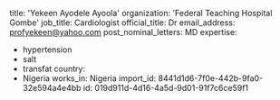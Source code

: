 title: 'Yekeen Ayodele Ayoola'
organization: 'Federal Teaching Hospital Gombe'
job_title: Cardiologist
official_title: Dr
email_address: profyekeen@yahoo.com
post_nominal_letters: MD
expertise:
  - hypertension
  - salt
  - transfat
country:
  - Nigeria
works_in: Nigeria
import_id: 8441d1d6-7f0e-442b-9fa0-32e594a4e4bb
id: 019d911d-4d16-4a5d-9d01-91f7c6ce59f1
